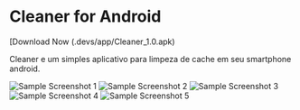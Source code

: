 # Cleaner for Android

[Download Now (.devs/app/Cleaner_1.0.apk)

Cleaner e um simples aplicativo para limpeza de cache em seu smartphone android.

![Sample Screenshot 1](.devs/screenshot/SCREEN_01.png)
![Sample Screenshot 2](.devs/screenshot/SCREEN_02.png)
![Sample Screenshot 3](.devs/screenshot/SCREEN_03.png)
![Sample Screenshot 4](.devs/screenshot/SCREEN_04.png)
![Sample Screenshot 5](.devs/screenshot/SCREEN_05.png)
